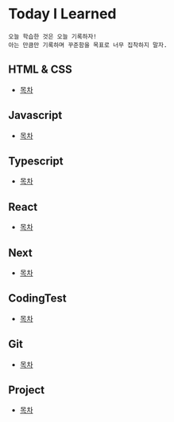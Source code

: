 # Today I Learned

```
오늘 학습한 것은 오늘 기록하자!
아는 만큼만 기록하며 꾸준함을 목표로 너무 집착하지 말자.
```


## HTML & CSS
* [목차](https://github.com/HEECHANG96/TIL/blob/main/HTML%26CSS/HTML%26CSS.md)


## Javascript
* [목차](https://github.com/HEECHANG96/TIL/blob/main/JavaScript/JavaScript.md)


## Typescript
* [목차](https://github.com/HEECHANG96/TIL/blob/main/TypeScript/TypeScript.md)


## React
* [목차](https://github.com/HEECHANG96/TIL/blob/main/React/React.md)


## Next
* [목차](https://github.com/HEECHANG96/TIL/blob/main/Next/Next.md)


## CodingTest
* [목차](https://github.com/HEECHANG96/TIL/blob/main/CodingTest/CodingTest.md)


## Git
* [목차](https://github.com/HEECHANG96/TIL/blob/main/Git/Git.md)


## Project
* [목차](https://github.com/HEECHANG96/TIL/blob/main/Project/Project.md)
